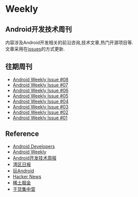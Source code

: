 # Weekly
## Android开发技术周刊
内容涉及Android开发相关的前沿咨询,技术文章,热门开源项目等.    
文章采用在[issues](https://github.com/yeungeek/Weekly/issues)的方式更新.

## 往期周刊
* [Android Weekly Issue #08](https://github.com/yeungeek/Weekly/issues/8)
* [Android Weekly Issue #07](https://github.com/yeungeek/Weekly/issues/7)
* [Android Weekly Issue #06](https://github.com/yeungeek/Weekly/issues/6)
* [Android Weekly Issue #05](https://github.com/yeungeek/Weekly/issues/5)
* [Android Weekly Issue #04](https://github.com/yeungeek/Weekly/issues/4)
* [Android Weekly Issue #03](https://github.com/yeungeek/Weekly/issues/3)
* [Android Weekly Issue #02](https://github.com/yeungeek/Weekly/issues/2)
* [Android Weekly Issue #01](https://github.com/yeungeek/Weekly/issues/1)

## Reference
* [Android Developers](https://developer.android.com/)
* [Android Weekly](https://androidweekly.net/)
* [Android开发技术周报](https://androidweekly.io/)
* [湾区日报](https://wanqu.co/)
* [玩Android](https://www.wanandroid.com)
* [Hacker News](https://news.ycombinator.com/)
* [稀土掘金](https://juejin.im)
* [干货集中营](http://gank.io/)
